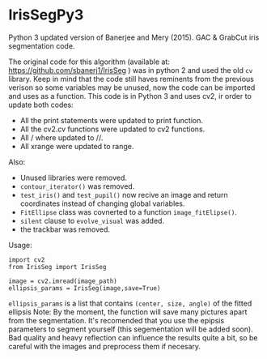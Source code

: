 # IrisSegPy3
Python 3 updated version of Banerjee and Mery (2015).  GAC &amp; GrabCut iris segmentation code.

The original code for this algorithm (available at: https://github.com/sbanerj1/IrisSeg ) was in python 2 and used the old ``cv`` library.
Keep in mind that the code still haves reminents from the previous verison so some variables may be unused, now the code can be imported and uses as a function.
This code is in Python 3 and uses cv2, ir order to update both codes:

* All the print statements were updated to print function.
* All the cv2.cv functions were updated to cv2 functions.
* All / where updated to //.
* All xrange were updated to range.

Also:
* Unused libraries were removed.
* ``contour_iterator()`` was removed.
* ``test_iris()`` and ``test_pupil()`` now recive an image and return coordinates instead of changing global variables.
* ``FitEllipse`` class was covnerted to a function ``image_fitElipse()``.
* ``silent`` clause to ``evolve_visual`` was added.
* the trackbar was removed.

Usage: 

```
import cv2
from IrisSeg import IrisSeg

image = cv2.imread(image_path)
ellipsis_params = IrisSeg(image,save=True)
```

``ellipsis_params`` is a list that contains ``(center, size, angle)`` of the fitted ellipsis
Note: By the moment, the function will save many pictures apart from the segmentation. It's recomended that you use the epipsis parameters to segment yourself (this segementation will be added soon).
Bad quality and heavy reflection can influence the results quite a bit, so be careful with the images and preprocess them if necesary. 
